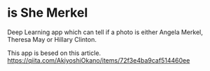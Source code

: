 # is She Merkel
Deep Learning app which can tell if a photo is either Angela Merkel, Theresa May or Hillary Clinton.

This app is besed on this article. https://qiita.com/AkiyoshiOkano/items/72f3e4ba9caf514460ee
